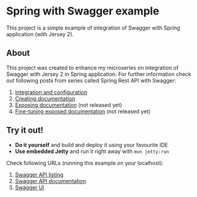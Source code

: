 Spring with Swagger example
=================
This project is a simple example of integration of Swagger with Spring application (with Jersey 2).

About
-----
This project was created to enhance my microseries on integration of Swagger with Jersey 2 in Spring application. For further information check out following posts from series called Spring Rest API with Swagger:
 
1. [Integration and configuration](http://jakubstas.com/spring-jersey-swagger-configuration)
2. [Creating documentation](http://jakubstas.com/spring-jersey-swagger-create-documentation)
3. [Exposing documentation](http://jakubstas.com/spring-jersey-swagger-expose-documentation) (not released yet)
4. [Fine-tuning exposed documentation](http://jakubstas.com/spring-jersey-swagger-fine-tuning-exposed-documentation) (not released yet)

Try it out!
-----------
* **Do it yourself** and build and deploy it using your favourite IDE
* **Use embedded Jetty** and run it right away with `mvn jetty:run`

Check following URLs (running this example on your localhost):

1. [Swagger API listing](http://localhost:8080/SpringWithSwagger/rest/api-docs/)
2. [Swagger API documentation](http://localhost:8080/SpringWithSwagger/rest/api-docs/products)
3. [Swagger UI](http://localhost:8080/SpringWithSwagger/apidocs/)
